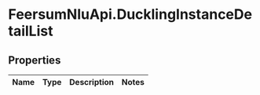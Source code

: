 # FeersumNluApi.DucklingInstanceDetailList

## Properties
Name | Type | Description | Notes
------------ | ------------- | ------------- | -------------


